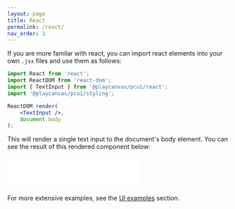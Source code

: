 ```yaml
---
layout: page
title: React
permalink: /react/
nav_order: 3
---
```


If you are more familar with react, you can import react elements into your own `.jsx` files and use them as follows:
```jsx
import React from 'react';
import ReactDOM from 'react-dom';
import { TextInput } from '@playcanvas/pcui/react';
import '@playcanvas/pcui/styling';

ReactDOM.render(
    <TextInput />,
    document.body
);
```

This will render a single text input to the document's body element. You can see the result of this rendered component below:

<div class="highlighter-rouge example-background">
    <iframe src="../storybook/iframe?id=components-textinput--main&viewMode=story" style="border: none;" height="72px"></iframe>
</div>

For more extensive examples, see the [UI examples](/pcui/examples/) section.
